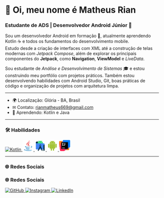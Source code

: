 # 👋 Oi, meu nome é Matheus Rian

### Estudante de ADS | Desenvolvedor Android Júnior 🚀

Sou um desenvolvedor Android em formação 📱, atualmente aprendendo Kotlin ☕ e todos os fundamentos do desenvolvimento mobile.  
Estudo desde a criação de interfaces com XML até a construção de telas modernas com *Jetpack Compose*, além de explorar os principais componentes do **Jetpack**, como **Navigation**, **ViewModel** e *LiveData*.

Sou estudante de *Análise e Desenvolvimento de Sistemas* 🎓 e estou construindo meu portfólio com projetos práticos. Também estou desenvolvendo habilidades com Android Studio, Git, boas práticas de código e organização de projetos com arquitetura limpa.

---

- 🌍 Localização: Glória - BA, Brasil  
- ✉ Contato: [rianmatheus669@gmail.com](mailto:rianmatheus669@gmail.com)  
- 🧠 Aprendendo: Kotlin e Java

---

### 🛠 Habilidades

<p align="left">
  <a href="https://kotlinlang.org/" target="_blank" rel="noreferrer">
    <img src="https://raw.githubusercontent.com/danielcranney/readme-generator/main/public/icons/skills/kotlin-colored.svg" width="36" height="36" alt="Kotlin" />
  </a>
  <a href="https://www.java.com/" target="_blank" rel="noreferrer">
    <img src="https://raw.githubusercontent.com/devicons/devicon/master/icons/java/java-original.svg" width="36" height="36" alt="Java" />
  </a>
  <a href="https://developer.android.com/studio" target="_blank" rel="noreferrer">
    <img src="https://raw.githubusercontent.com/devicons/devicon/master/icons/androidstudio/androidstudio-original.svg" width="36" height="36" alt="Android Studio" />
  </a>
  <a href="https://www.android.com/" target="_blank" rel="noreferrer">
    <img src="https://raw.githubusercontent.com/devicons/devicon/master/icons/android/android-original.svg" width="36" height="36" alt="Android" />
  </a>
  <a href="https://www.jetbrains.com/idea/" target="_blank" rel="noreferrer">
  <img src="https://raw.githubusercontent.com/devicons/devicon/master/icons/intellij/intellij-original.svg" width="36" height="36" alt="IntelliJ IDEA" />
</a>
</p>

---

### 🌐 Redes Sociais

### 🌐 Redes Sociais

<p align="left">
  <a href="https://github.com/matheusrian" target="_blank" rel="noreferrer">
    <img src="https://raw.githubusercontent.com/danielcranney/readme-generator/main/public/icons/socials/github.svg" width="32" height="32" alt="GitHub" />
  </a>
  <a href="https://www.instagram.com/rian144hz" target="_blank" rel="noreferrer">
    <img src="https://raw.githubusercontent.com/danielcranney/readme-generator/main/public/icons/socials/instagram.svg" width="32" height="32" alt="Instagram" />
  </a>
  <a href="https://www.linkedin.com/in/matheus-souza7" target="_blank" rel="noreferrer">
    <img src="https://raw.githubusercontent.com/danielcranney/readme-generator/main/public/icons/socials/linkedin.svg" width="32" height="32" alt="LinkedIn" />
  </a>
</p>



